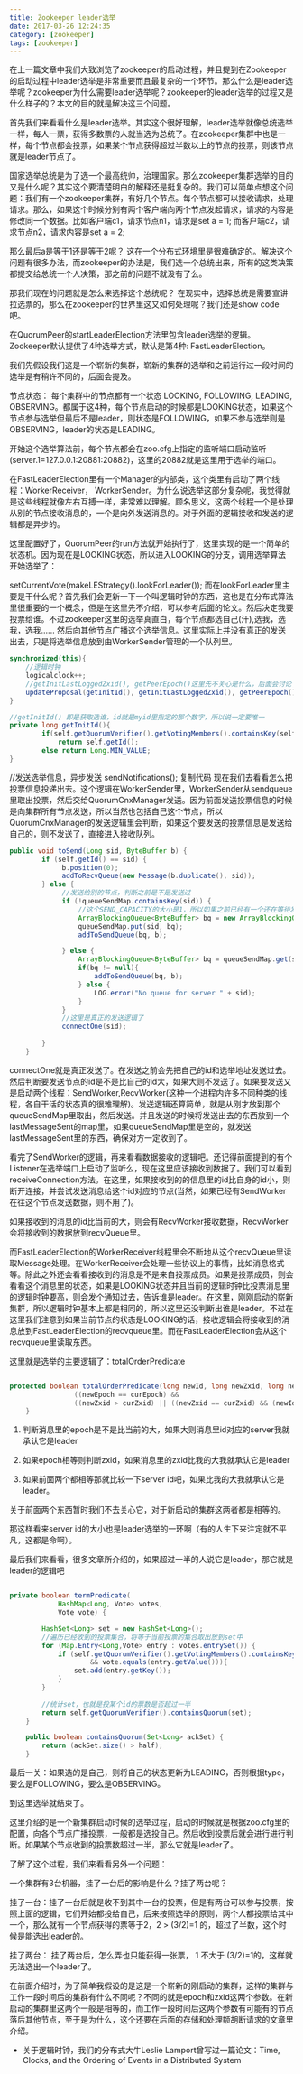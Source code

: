 ```yaml
---
title: Zookeeper leader选举
date: 2017-03-26 12:24:35
category: [zookeeper]
tags: [zookeeper]
---
```


在上一篇文章中我们大致浏览了zookeeper的启动过程，并且提到在Zookeeper的启动过程中leader选举是非常重要而且最复杂的一个环节。那么什么是leader选举呢？zookeeper为什么需要leader选举呢？zookeeper的leader选举的过程又是什么样子的？本文的目的就是解决这三个问题。

首先我们来看看什么是leader选举。其实这个很好理解，leader选举就像总统选举一样，每人一票，获得多数票的人就当选为总统了。在zookeeper集群中也是一样，每个节点都会投票，如果某个节点获得超过半数以上的节点的投票，则该节点就是leader节点了。

国家选举总统是为了选一个最高统帅，治理国家。那么zookeeper集群选举的目的又是什么呢？其实这个要清楚明白的解释还是挺复杂的。我们可以简单点想这个问题：我们有一个zookeeper集群，有好几个节点。每个节点都可以接收请求，处理请求。那么，如果这个时候分别有两个客户端向两个节点发起请求，请求的内容是修改同一个数据。比如客户端c1，请求节点n1，请求是set a = 1; 而客户端c2，请求节点n2，请求内容是set a = 2;

那么最后a是等于1还是等于2呢？ 这在一个分布式环境里是很难确定的。解决这个问题有很多办法，而zookeeper的办法是，我们选一个总统出来，所有的这类决策都提交给总统一个人决策，那之前的问题不就没有了么。

那我们现在的问题就是怎么来选择这个总统呢？ 在现实中，选择总统是需要宣讲拉选票的，那么在zookeeper的世界里这又如何处理呢？我们还是show code吧。

在QuorumPeer的startLeaderElection方法里包含leader选举的逻辑。Zookeeper默认提供了4种选举方式，默认是第4种: FastLeaderElection。

我们先假设我们这是一个崭新的集群，崭新的集群的选举和之前运行过一段时间的选举是有稍许不同的，后面会提及。

节点状态： 每个集群中的节点都有一个状态 LOOKING, FOLLOWING, LEADING, OBSERVING。都属于这4种，每个节点启动的时候都是LOOKING状态，如果这个节点参与选举但最后不是leader，则状态是FOLLOWING，如果不参与选举则是OBSERVING，leader的状态是LEADING。

开始这个选举算法前，每个节点都会在zoo.cfg上指定的监听端口启动监听(server.1=127.0.0.1:20881:20882)，这里的20882就是这里用于选举的端口。

在FastLeaderElection里有一个Manager的内部类，这个类里有启动了两个线程：WorkerReceiver， WorkerSender。为什么说选举这部分复杂呢，我觉得就是这些线程就像左右互搏一样，非常难以理解。顾名思义，这两个线程一个是处理从别的节点接收消息的，一个是向外发送消息的。对于外面的逻辑接收和发送的逻辑都是异步的。

这里配置好了，QuorumPeer的run方法就开始执行了，这里实现的是一个简单的状态机。因为现在是LOOKING状态，所以进入LOOKING的分支，调用选举算法开始选举了：

setCurrentVote(makeLEStrategy().lookForLeader());
而在lookForLeader里主要是干什么呢？首先我们会更新一下一个叫逻辑时钟的东西，这也是在分布式算法里很重要的一个概念，但是在这里先不介绍，可以参考后面的论文。然后决定我要投票给谁。不过zookeeper这里的选举真直白，每个节点都选自己(汗),选我，选我，选我...... 然后向其他节点广播这个选举信息。这里实际上并没有真正的发送出去，只是将选举信息放到由WorkerSender管理的一个队列里。

```java
synchronized(this){
    //逻辑时钟           
    logicalclock++;
    //getInitLastLoggedZxid(), getPeerEpoch()这里先不关心是什么，后面会讨论
    updateProposal(getInitId(), getInitLastLoggedZxid(), getPeerEpoch());
}

//getInitId() 即是获取选谁，id就是myid里指定的那个数字，所以说一定要唯一
private long getInitId(){
        if(self.getQuorumVerifier().getVotingMembers().containsKey(self.getId()))       
            return self.getId();
        else return Long.MIN_VALUE;
}
```

//发送选举信息，异步发送
sendNotifications();
复制代码
现在我们去看看怎么把投票信息投递出去。这个逻辑在WorkerSender里，WorkerSender从sendqueue里取出投票，然后交给QuorumCnxManager发送。因为前面发送投票信息的时候是向集群所有节点发送，所以当然也包括自己这个节点，所以QuorumCnxManager的发送逻辑里会判断，如果这个要发送的投票信息是发送给自己的，则不发送了，直接进入接收队列。

```java
public void toSend(Long sid, ByteBuffer b) {
        if (self.getId() == sid) {
             b.position(0);
             addToRecvQueue(new Message(b.duplicate(), sid));
        } else {
             //发送给别的节点，判断之前是不是发送过
             if (!queueSendMap.containsKey(sid)) {
                 //这个SEND_CAPACITY的大小是1，所以如果之前已经有一个还在等待发送，则会把之前的一个删除掉，发送新的
                 ArrayBlockingQueue<ByteBuffer> bq = new ArrayBlockingQueue<ByteBuffer>(SEND_CAPACITY);
                 queueSendMap.put(sid, bq);
                 addToSendQueue(bq, b);

             } else {
                 ArrayBlockingQueue<ByteBuffer> bq = queueSendMap.get(sid);
                 if(bq != null){
                     addToSendQueue(bq, b);
                 } else {
                     LOG.error("No queue for server " + sid);
                 }
             }
             //这里是真正的发送逻辑了
             connectOne(sid);
                
        }
    }
```
connectOne就是真正发送了。在发送之前会先把自己的id和选举地址发送过去。然后判断要发送节点的id是不是比自己的id大，如果大则不发送了。如果要发送又是启动两个线程：SendWorker,RecvWorker(这种一个进程内许多不同种类的线程，各自干活的状态真的很难理解)。发送逻辑还算简单，就是从刚才放到那个queueSendMap里取出，然后发送。并且发送的时候将发送出去的东西放到一个lastMessageSent的map里，如果queueSendMap里是空的，就发送lastMessageSent里的东西，确保对方一定收到了。

看完了SendWorker的逻辑，再来看看数据接收的逻辑吧。还记得前面提到的有个Listener在选举端口上启动了监听么，现在这里应该接收到数据了。我们可以看到receiveConnection方法。在这里，如果接收到的的信息里的id比自身的id小，则断开连接，并尝试发送消息给这个id对应的节点(当然，如果已经有SendWorker在往这个节点发送数据，则不用了)。

如果接收到的消息的id比当前的大，则会有RecvWorker接收数据，RecvWorker会将接收到的数据放到recvQueue里。

而FastLeaderElection的WorkerReceiver线程里会不断地从这个recvQueue里读取Message处理。在WorkerReceiver会处理一些协议上的事情，比如消息格式等。除此之外还会看看接收到的消息是不是来自投票成员。如果是投票成员，则会看看这个消息里的状态，如果是LOOKING状态并且当前的逻辑时钟比投票消息里的逻辑时钟要高，则会发个通知过去，告诉谁是leader。在这里，刚刚启动的崭新集群，所以逻辑时钟基本上都是相同的，所以这里还没判断出谁是leader。不过在这里我们注意到如果当前节点的状态是LOOKING的话，接收逻辑会将接收到的消息放到FastLeaderElection的recvqueue里。而在FastLeaderElection会从这个recvqueue里读取东西。

这里就是选举的主要逻辑了：totalOrderPredicate

```java

protected boolean totalOrderPredicate(long newId, long newZxid, long newEpoch, long curId, long curZxid, long curEpoch) {return ((newEpoch > curEpoch) || 
                ((newEpoch == curEpoch) &&
                ((newZxid > curZxid) || ((newZxid == curZxid) && (newId > curId)))));
    }

```
1. 判断消息里的epoch是不是比当前的大，如果大则消息里id对应的server我就承认它是leader

2. 如果epoch相等则判断zxid，如果消息里的zxid比我的大我就承认它是leader

3. 如果前面两个都相等那就比较一下server id吧，如果比我的大我就承认它是leader。

关于前面两个东西暂时我们不去关心它，对于新启动的集群这两者都是相等的。

那这样看来server id的大小也是leader选举的一环啊（有的人生下来注定就不平凡，这都是命啊）。

最后我们来看看，很多文章所介绍的，如果超过一半的人说它是leader，那它就是leader的逻辑吧

```java

private boolean termPredicate(
            HashMap<Long, Vote> votes,
            Vote vote) {

        HashSet<Long> set = new HashSet<Long>();
        //遍历已经收到的投票集合，将等于当前投票的集合取出放到set中
        for (Map.Entry<Long,Vote> entry : votes.entrySet()) {
            if (self.getQuorumVerifier().getVotingMembers().containsKey(entry.getKey())
                    && vote.equals(entry.getValue())){
                set.add(entry.getKey());
            }
        }
        
        //统计set，也就是投某个id的票数是否超过一半
        return self.getQuorumVerifier().containsQuorum(set);
    }

    public boolean containsQuorum(Set<Long> ackSet) {
        return (ackSet.size() > half);
    }
```
最后一关：如果选的是自己，则将自己的状态更新为LEADING，否则根据type，要么是FOLLOWING，要么是OBSERVING。

到这里选举就结束了。

这里介绍的是一个新集群启动时候的选举过程，启动的时候就是根据zoo.cfg里的配置，向各个节点广播投票，一般都是选投自己。然后收到投票后就会进行进行判断。如果某个节点收到的投票数超过一半，那么它就是leader了。 

了解了这个过程，我们来看看另外一个问题：

一个集群有3台机器，挂了一台后的影响是什么？挂了两台呢？ 

挂了一台：挂了一台后就是收不到其中一台的投票，但是有两台可以参与投票，按照上面的逻辑，它们开始都投给自己，后来按照选举的原则，两个人都投票给其中一个，那么就有一个节点获得的票等于2，2 > (3/2)=1 的，超过了半数，这个时候是能选出leader的。

挂了两台： 挂了两台后，怎么弄也只能获得一张票， 1 不大于 (3/2)=1的，这样就无法选出一个leader了。

 

在前面介绍时，为了简单我假设的是这是一个崭新的刚启动的集群，这样的集群与工作一段时间后的集群有什么不同呢？不同的就是epoch和zxid这两个参数。在新启动的集群里这两个一般是相等的，而工作一段时间后这两个参数有可能有的节点落后其他节点，至于是为什么，这个还要在后面的存储和处理额胡断请求的文章里介绍。

* 关于逻辑时钟，我们的分布式大牛Leslie Lamport曾写过一篇论文：Time, Clocks, and the Ordering of Events in a Distributed System